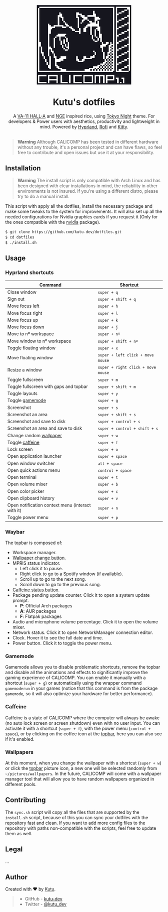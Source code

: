 <div align="center">
  <img src="./logo.png" align="center" alt="The logo of CALICOMP with the background color of the Tokyo Night theme">
  <h1>Kutu's dotfiles</h1>
  A <a href="http://waifubartending.com/">VA-11 HALL-A</a> and <a href="https://en.wikipedia.org/wiki/Neon_Genesis_Evangelion">NGE</a> inspired rice, using <a href="https://github.com/folke/tokyonight.nvim">Tokyo Night</a> theme. For developers & Power users with aesthetics, productivity and lightweight in mind. Powered by <a href="https://hyprland.org/">Hyprland</a>, <a href="https://github.com/davatorium/rofi">Rofi<a> and <a href="https://sw.kovidgoyal.net/kitty/">Kitty</a>.
</div>
&nbsp;

> **Warning**
> Although CALICOMP has been tested in different hardware without any trouble, it's a personal project and can have flaws, so feel free to contribute and open issues but use it at your responsibility.

## Installation
> **Warning**
> The install script is only compatible with Arch Linux and has been designed with clear installations in mind, the reliability in other environments is not insured. If you're using a different distro, please try to do a manual install.

This script with apply all the dotfiles, install the necessary package and make some tweaks to the system for improvements. It will also set up all the needed configurations for Nvidia graphics cards if you request it (Only for the ones compatible with the [nvidia](https://archlinux.org/packages/extra/x86_64/nvidia/) package).

```sh
$ git clone https://github.com/kutu-dev/dotfiles.git
$ cd dotfiles
$ ./install.sh
```

## Usage
### Hyprland shortcuts
| Command | Shortcut |
| - | - |
| Close window | `super + q` |
| Sign out | `super + shift + q` |
| Move focus left | `super + h` |
| Move focus right | `super + l` |
| Move focus up | `super + k` |
| Move focus down | `super + j` |
| Move to nº workspace | `super + nº` |
| Move window to nº workspace | `super + shift + nº` |
| Toggle floating window | `super + x` |
| Move floating window | `super + left click + move mouse` |
| Resize a window | `super + right click + move mouse` |
| Toggle fullscreen | `super + m` |
| Toggle fullscreen with gaps and topbar | `super + shift + m` |
| Toggle layouts | `super + y` |
| Toggle [gamemode](#gamemode) | `super + g` |
| Screenshot | `super + s` |
| Screenshot an area | `super + shift + s` |
| Screenshot and save to disk | `super + control + s` |
| Screenshot an area and save to disk | `super + control + shift + s` |
| Change random [wallpaper](#wallpapers) | `super + w` |
| Toggle [caffeine](#caffeine) | `super + f` |
| Lock screen | `super + o` |
| Open application launcher | `super + space` |
| Open window switcher | `alt + space` |
| Open quick actions menu | `control + space` |
| Open terminal | `super + t` |
| Open volume mixer | `super + b` |
| Open color picker | `super + c` |
| Open clipboard history | `super + v` |
| Open notification context menu (interact with it) | `super + n` |
| Toggle power menu | `super + p` |

### Waybar
The topbar is composed of:
- Workspace manager.
- [Wallpaper change button](#wallpapers).
- MPRIS status indicator.
    - Left click it to pause.
    - Right click to go to a Spotify window (if available).
    - Scroll up to go to the next song.
    - Scroll down to go to the previous song.
- [Caffeine status button](#caffeine).
- Package pending update counter. Click it to open a system update prompt.
    - **P**: Official Arch packages
    - **A**: AUR packages
    - **F**: Flatpak packages
- Audio and microphone volume percentage. Click it to open the volume mixer.
- Network status. Click it to open NetworkManager connection editor.
- Clock. Hover it to see the full date and time.
- Power button. Click it to toggle the power menu.

### Gamemode
Gamemode allows you to disable problematic shortcuts, remove the topbar and disable all the animations and effects to significantly improve the gaming experience of CALICOMP. You can enable it manually with a shortcut (`super + g`) or automatically using the wrapper command `gamemoderun` in your games (notice that this command is from the package `gamemode`, so it will also optimize your hardware for better performance).

### Caffeine
Caffeine is a state of CALICOMP where the computer will always be awake (no auto lock screen or screen shutdown) even with no user input. You can activate it with a shortcut (`super + f`), with the power menu (`control + space`), or by clicking on the coffee icon at the [topbar](#waybar), here you can also see if it's enabled.

### Wallpapers
At this moment, when you change the wallpaper with a shortcut (`super + w`) or click the [topbar](#waybar) picture icon, a new one will be selected randomly from `~/pictures/wallpapers`. In the future, CALICOMP will come with a wallpaper manager tool that will allow you to have random wallpapers organized in different pools.

## Contributing
The `sync.sh` script will copy all the files that are supported by the `install.sh` script, because of this you can sync your dotfiles with the repository fast and clean. If you want to add more config files to the repository with paths non-compatible with the scripts, feel free to update them as well.

## Legal
...

## Author
Created with :heart: by [Kutu](https://kutu-dev.github.io).
> - GitHub - [kutu-dev](https://github.com/kutu-dev)
> - Twitter - [@kutu_dev](https://twitter.com/kutu_dev)